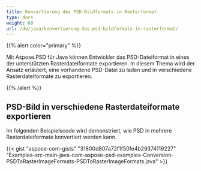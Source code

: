 ```yaml
---
title: Konvertierung des PSD-Bildformats in Rasterformat
type: docs
weight: 60
url: /de/java/konvertierung-des-psd-bildformats-in-rasterformat/
---
```


{{% alert color="primary" %}} 

Mit Aspose.PSD für Java können Entwickler das PSD-Dateiformat in eines der unterstützten Rasterdateiformate exportieren. In diesem Thema wird der Ansatz erläutert, eine vorhandene PSD-Datei zu laden und in verschiedene Rasterdateiformate zu exportieren.

{{% /alert %}} 
## **PSD-Bild in verschiedene Rasterdateiformate exportieren**
Im folgenden Beispielscode wird demonstriert, wie PSD in mehrere Rasterdateiformate konvertiert werden kann.



{{< gist "aspose-com-gists" "31800d807a72f1f50fe4b29374119227" "Examples-src-main-java-com-aspose-psd-examples-Conversion-PSDToRasterImageFormats-PSDToRasterImageFormats.java" >}}


